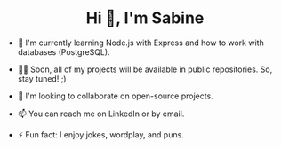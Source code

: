 <h1 align="center">Hi 👋, I'm Sabine</h1>

<!--
**SabineLaurent/SabineLaurent** is a ✨ _special_ ✨ repository because its `README.md` (this file) appears on your GitHub profile.

Here are some ideas to get you started:

- 🔭 I’m currently working on ...


- 🤔 I’m looking for help with ...
- 💬 Ask me about ...
- 📫 How to reach me: ...
- 😄 Pronouns: ...
- ⚡ Fun fact: ...
-->

- 🌱 I'm currently learning Node.js with Express and how to work with databases (PostgreSQL).

- 👨‍💻 Soon, all of my projects will be available in public repositories. So, stay tuned! ;)

- 👯 I'm looking to collaborate on open-source projects.

- 📫 You can reach me on LinkedIn or by email.

- ⚡ Fun fact: I enjoy jokes, wordplay, and puns.
